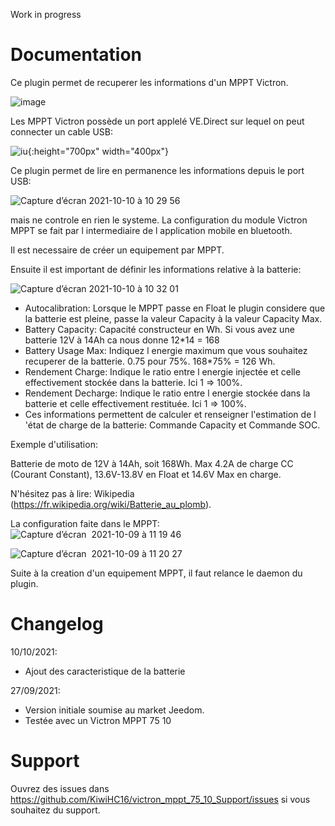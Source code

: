 Work in progress

# Documentation

Ce plugin permet de recuperer les informations d'un MPPT Victron.

![image](https://user-images.githubusercontent.com/8549674/134874152-3f3604e7-d54e-4f51-98df-b5b13bd21c0e.png)

Les MPPT Victron possède un port applelé VE.Direct sur lequel on peut connecter un cable USB:

![iu](https://user-images.githubusercontent.com/8549674/136688462-14dac985-45f7-4b51-94a3-1fc031d51e7b.jpeg){:height="700px" width="400px"}

Ce plugin permet de lire en permanence les informations depuis le port USB:

![Capture d’écran 2021-10-10 à 10 29 56](https://user-images.githubusercontent.com/8549674/136688499-b78631fc-8247-40de-846f-2457bf440ddd.png)

mais ne controle en rien le systeme. La configuration du module Victron MPPT se fait par l intermediaire de l application mobile en bluetooth.

Il est necessaire de créer un equipement par MPPT.

Ensuite il est important de définir les informations relative à la batterie:

![Capture d’écran 2021-10-10 à 10 32 01](https://user-images.githubusercontent.com/8549674/136688548-dcdff6ea-6336-4b9b-bc1f-21a8dcae07e6.png)

* Autocalibration: Lorsque le MPPT passe en Float le plugin considere que la batterie est pleine, passe la valeur Capacity à la valeur Capacity Max.
* Battery Capacity: Capacité constructeur en Wh. Si vous avez une batterie 12V à 14Ah ca nous donne 12*14 = 168
* Battery Usage Max: Indiquez l energie maximum que vous souhaitez recuperer de la batterie. 0.75 pour 75%. 168*75% = 126 Wh.
* Rendement Charge: Indique le ratio entre l energie injectée et celle effectivement stockée dans la batterie. Ici 1 => 100%.
* Rendement Decharge: Indique le ratio entre l energie stockée dans la batterie et celle effectivement restituée. Ici 1 => 100%.
* Ces informations permettent de calculer et renseigner l'estimation de l 'état de charge de la batterie: Commande Capacity et Commande SOC.

Exemple d'utilisation:

Batterie de moto de 12V à 14Ah, soit 168Wh. Max 4.2A de charge CC (Courant Constant), 13.6V-13.8V en Float et 14.6V Max en charge.

N'hésitez pas à lire: Wikipedia (https://fr.wikipedia.org/wiki/Batterie_au_plomb).

La configuration faite dans le MPPT:
![Capture d’écran   2021-10-09 à 11 19 46](https://user-images.githubusercontent.com/8549674/136689051-5cfd121d-3fe4-4fc9-ba60-77a072d97035.jpeg)


![Capture d’écran   2021-10-09 à 11 20 27](https://user-images.githubusercontent.com/8549674/136689053-2e9c1e6c-e8f2-47de-87ee-76bb162bcbe6.jpeg)


Suite à la creation d'un equipement MPPT, il faut relance le daemon du plugin.

# Changelog

10/10/2021:
- Ajout des caracteristique de la batterie

27/09/2021: 
- Version initiale soumise au market Jeedom.
- Testée avec un Victron MPPT 75 10

# Support

Ouvrez des issues dans https://github.com/KiwiHC16/victron_mppt_75_10_Support/issues si vous souhaitez du support.


